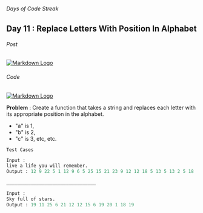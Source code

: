 ###### Days of Code Streak 
## Day 11 : Replace Letters With Position In Alphabet

###### Post
[![Markdown Logo](https://img.shields.io/badge/LinkedIn-0077B5?style=for-the-badge&logo=linkedin&logoColor=white)](https://www.linkedin.com/posts/mustbemustak_daysofcode-vitbhopalgaming-20daysofcode-activity-7021777492847804416--NNU?utm_source=share&utm_medium=member_desktop)

###### Code
[![Markdown Logo](https://img.shields.io/badge/JavaScript-323330?style=for-the-badge&logo=javascript&logoColor=F7DF1E)](https://github.com/Mus1ak/20DaysofCode/blob/main/Days/Day%2011/Day11.js)

**Problem** :  Create a function that takes a string and replaces each letter with its appropriate position in the alphabet. 
- "a" is 1, 
- "b" is 2,
- "c" is 3, etc, etc.

```Test Cases```

```python
Input : 
live a life you will remember.
Output : 12 9 22 5 1 12 9 6 5 25 15 21 23 9 12 12 18 5 13 5 13 2 5 18

_________________________________

Input : 
Sky full of stars.
Output : 19 11 25 6 21 12 12 15 6 19 20 1 18 19 
``` 



